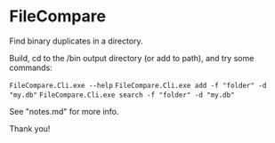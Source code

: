 # FileCompare
Find binary duplicates in a directory.

Build, cd to the /bin output directory (or add to path), and try some commands:

`FileCompare.Cli.exe --help`
`FileCompare.Cli.exe add -f "folder" -d "my.db"`
`FileCompare.Cli.exe search -f "folder" -d "my.db"`

See "notes.md" for more info.

Thank you!